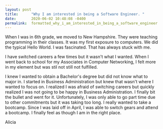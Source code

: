 ```yaml
---
layout: post
title:      "Why I am interested in being a Software Engineer. "
date:       2020-06-02 10:48:08 -0400
permalink:  formatted_why_i_am_interested_in_being_a_software_engineer
---
```



When I was in 6th grade, we moved to New Hampshire. They were teaching programming in their classes. It was my first exposure to computers. We did the typical Hello World. I was fascinated. That has always stuck with me. 

I have switched careers a few times but it wasn't what I wanted. When I went back to school for my Associates in Computer Networking, I felt more in my element but was stil not still not fulfilled. 

I knew I wanted to obtain a Bachelor's degree but did not know what to major in. I started in Business Administration but knew that wasn't where I wanted to focus on. I realized I was afraid of switching careers but quickly realized I was not going to be happy in Business Administration. I finally bit the bullet and went for it. Unfortunately, I was only able to go part time due to other commitments but it was taking too long. I really wanted to take a bootcamp. Since I was laid off in April, I was able to switch gears and attend a bootcamp. I finally feel as though I am in the right place.

Alicia
